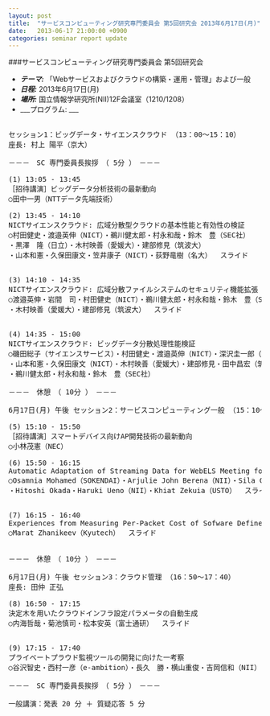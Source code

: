 ```yaml
---
layout: post
title:  "サービスコンピューティング研究専門委員会 第5回研究会 2013年6月17日(月)"
date:   2013-06-17 21:00:00 +0900
categories: seminar report update
---
```


###サービスコンピューティング研究専門委員会 第5回研究会
- ___テーマ:___ 「Webサービスおよびクラウドの構築・運用・管理」および一般
- ___日程:___ 2013年6月17日(月)
- ___場所:___ 国立情報学研究所(NII)12F会議室（1210/1208）
- ___プログラム: ___

<pre>

セッション1：ビッグデータ・サイエンスクラウド （13：00～15：10）
座長: 村上 陽平（京大）

－－－　SC 専門委員長挨拶　（ 5分 ）　－－－

(1) 13:05 - 13:45
［招待講演］ビッグデータ分析技術の最新動向
○田中一男（NTTデータ先端技術）

(2) 13:45 - 14:10
NICTサイエンスクラウド: 広域分散型クラウドの基本性能と有効性の検証
○村田健史・渡邉英伸（NICT）・鵜川健太郎・村永和哉・鈴木　豊（SEC社）
・黒澤　隆（日立）・木村映善（愛媛大）・建部修見（筑波大）
・山本和憲・久保田康文・笠井康子（NICT）・荻野竜樹（名大）  スライド


(3) 14:10 - 14:35
NICTサイエンスクラウド: 広域分散ファイルシステムのセキュリティ機能拡張
○渡邉英伸・岩間　司・村田健史（NICT）・鵜川健太郎・村永和哉・鈴木　豊（SEC社）
・木村映善（愛媛大）・建部修見（筑波大）  スライド


(4) 14:35 - 15:00
NICTサイエンスクラウド: ビッグデータ分散処理性能検証
○磯田総子（サイエンスサービス）・村田健史・渡邉英伸（NICT）・深沢圭一郎（九大）
・山本和憲・久保田康文（NICT）・木村映善（愛媛大）・建部修見・田中昌宏（筑波大）
・鵜川健太郎・村永和哉・鈴木　豊（SEC社）

－－－　休憩　（ 10分 ）　－－－

6月17日(月) 午後 セッション2：サービスコンピューティング一般 （15：10～16：50）

(5) 15:10 - 15:50
［招待講演］スマートデバイス向けAP開発技術の最新動向
○小林茂憲（NEC）

(6) 15:50 - 16:15
Automatic Adaptation of Streaming Data for WebELS Meeting for Low Speed Internet
○Osamnia Mohamed（SOKENDAI）・Arjulie John Berena（NII）・Sila Chunwijitra（SOKENDAI）
・Hitoshi Okada・Haruki Ueno（NII）・Khiat Zekuia（USTO）  スライド


(7) 16:15 - 16:40
Experiences from Measuring Per-Packet Cost of Sofware Defined Networking
○Marat Zhanikeev（Kyutech）  スライド


－－－　休憩　（ 10分 ）　－－－

6月17日(月) 午後 セッション3：クラウド管理 （16：50～17：40）
座長: 田仲 正弘

(8) 16:50 - 17:15
決定木を用いたクラウドインフラ設定パラメータの自動生成
○内海哲哉・菊池慎司・松本安英（富士通研）  スライド


(9) 17:15 - 17:40
プライベートプラウド監視ツールの開発に向けた一考察
○谷沢智史・西村一彦（e-ambition）・長久　勝・横山重俊・吉岡信和（NII）

－－－　SC 専門委員長挨拶　（ 5分 ）　－－－

一般講演：発表 20 分 ＋ 質疑応答 5 分
</pre>

